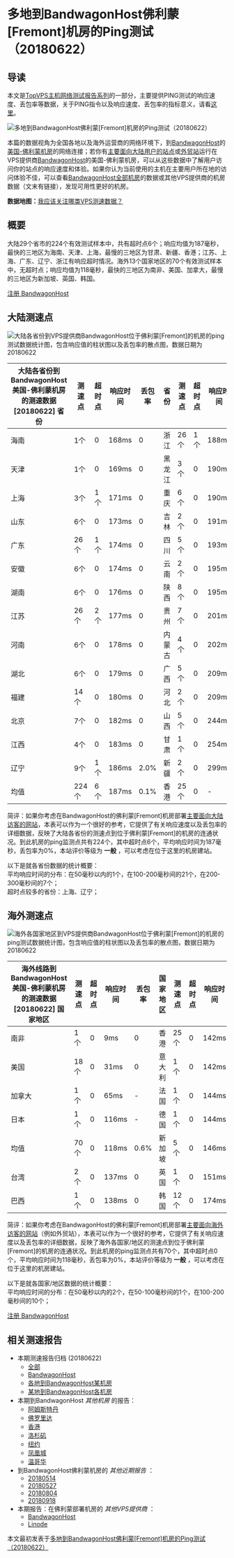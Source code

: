 #  多地到BandwagonHost佛利蒙[Fremont]机房的Ping测试（20180622） 

## 导读

本文是[TopVPS主机网络测试报告系列](https://vps123.top/pingtest)的一部分，主要提供PING测试的响应速度、丢包率等数据，关于PING指令以及响应速度、丢包率的指标意义，请看[这里](https://vps123.top/what-is-ping.html)。

![多地到BandwagonHost佛利蒙\[Fremont\]机房的Ping测试（20180622）](/images/thumbnails/to_bwg_Fremont.png)

本篇的数据视角为全国各地以及海外运营商的网络环境下，到[BandwagonHost](https://vps123.top/go/bwg)的[美国-佛利蒙机房](https://vps123.top/bandwagon-facilities.html#fremont)的网络连接；若你有[主要面向大陆用户的站点](https://vps123.top/website-for-mainland-users.html)或[外贸站](https://vps123.top/website-for-internation-trade.html)运行在VPS提供商[BandwagonHost](https://vps123.top/go/bwg)的美国-佛利蒙机房，可以从这些数据中了解用户访问你的站点的响应速度和体验。如果你认为当前使用的主机在主要用户所在地的访问体验不佳，可以查看[BandwagonHost全部机房](/bandwagon/isp/china/20180622-bandwagon-isp-china.md)的数据或其他VPS提供商的机房数据（文末有链接），发现可用性更好的机房。

**数据地图：**[我应该关注哪类VPS测速数据？](https://vps123.top/find-pingtest-data-you-need.html)

## 概要

大陆29个省市的224个有效测试样本中，共有超时点6个；响应均值为187毫秒，最快的三地区为海南、天津、上海，最慢的三地区为甘肃、新疆、香港；江苏、上海、广东、辽宁、浙江有响应超时情况。海外13个国家地区的70个有效测试样本中，无超时点；响应均值为118毫秒，最快的三地区为南非、美国、加拿大，最慢的三地区为新加坡、英国、韩国。

[注册 BandwagonHost](https://vps123.top/go/bwg/_btn1)

## 大陆测速点

![大陆各省份到VPS提供商BandwagonHost位于佛利蒙\[Fremont\]的机房的ping测试数据统计图，包含响应值的柱状图以及丢包率的散点图，数据日期为20180622](/images/pingtests/bwg_20180622/plot_idc_bwg_usa-fremont_20180622_mainland.png)

大陆各省份到BandwagonHost美国-佛利蒙机房的测速数据 [20180622] 省份 | 测速点 | 超时点 | 响应时间 | 丢包率 | 省份 | 测速点 | 超时点 | 响应时间 | 丢包率  
---|---|---|---|---|---|---|---|---|---  
海南 | 1个 | 0 | 168ms | 0 | 浙江 | 26个 | 1个 | 188ms | 0  
天津 | 1个 | 0 | 169ms | 0 | 黑龙江 | 3个 | 0 | 190ms | 0  
上海 | 3个 | 1个 | 171ms | 0 | 重庆 | 6个 | 0 | 190ms | 0  
山东 | 6个 | 0 | 173ms | 0 | 吉林 | 2个 | 0 | 191ms | 0  
广东 | 26个 | 1个 | 174ms | 0 | 四川 | 5个 | 0 | 193ms | 0  
安徽 | 6个 | 0 | 174ms | 0 | 云南 | 2个 | 0 | 195ms | 0  
湖南 | 6个 | 0 | 176ms | 0 | 陕西 | 8个 | 0 | 195ms | 0  
江苏 | 26个 | 2个 | 177ms | 0 | 贵州 | 7个 | 0 | 201ms | 0  
河南 | 6个 | 0 | 178ms | 0 | 内蒙古 | 4个 | 0 | 202ms | 0  
湖北 | 6个 | 0 | 179ms | 0 | 广西 | 5个 | 0 | 209ms | 0  
福建 | 14个 | 0 | 180ms | 0 | 河北 | 2个 | 0 | 209ms | 0  
北京 | 7个 | 0 | 182ms | 0 | 山西 | 5个 | 0 | 244ms | 0  
江西 | 4个 | 0 | 183ms | 0 | 甘肃 | 1个 | 0 | 254ms | 0  
辽宁 | 9个 | 1个 | 186ms | 2.0% | 新疆 | 2个 | 0 | 299ms | 0  
均值 | 224个 | 6个 | 187ms | 0.1% | 香港 | 25个 | 0 | - | -  
  
简评：如果你考虑在BandwagonHost的佛利蒙[Fremont]机房部署[主要面向大陆访客的网站](website-for-mainland-users.html)，本表可以作为一个很好的参考，它提供了有关响应速度以及丢包率的详细数据，反映了大陆各省份的测速点到位于佛利蒙[Fremont]的机房的连通状况。到此机房的ping监测点共有224个，其中超时点6个，平均响应时间为187毫秒，丢包率为0%，本站评价等级为 **一般** ，可以考虑在位于这里的机房建站。

以下是就各省份数据的统计概要：  
平均响应时间的分布：在50毫秒以内的1个，在100-200毫秒间的21个，在200-300毫秒间的7个；  
超时点较多的省份：上海、辽宁；

## 海外测速点

![海外各国家地区到VPS提供商BandwagonHost位于佛利蒙\[Fremont\]的机房的ping测试数据统计图，包含响应值的柱状图以及丢包率的散点图，数据日期为20180622](/images/pingtests/bwg_20180622/plot_idc_bwg_usa-fremont_20180622_overseas.png)

海外线路到BandwagonHost美国-佛利蒙机房的测速数据 [20180622] 国家地区 | 测速点 | 超时点 | 响应时间 | 丢包率 | 国家地区 | 测速点 | 超时点 | 响应时间 | 丢包率  
---|---|---|---|---|---|---|---|---|---  
南非 | 1个 | 0 | 9ms | 0 | 香港 | 25个 | 0 | 142ms | 0  
美国 | 18个 | 0 | 31ms | 0 | 意大利 | 1个 | 0 | 142ms | -  
加拿大 | 1个 | 0 | 65ms | - | 法国 | 1个 | 0 | 144ms | 0  
日本 | 1个 | 0 | 116ms | - | 德国 | 1个 | 0 | 144ms | -  
均值 | 70个 | 0 | 118ms | 0.6% | 新加坡 | 5个 | 0 | 146ms | 5.0%  
台湾 | 2个 | 0 | 137ms | 0 | 英国 | 1个 | 0 | 151ms | 0  
巴西 | 1个 | 0 | 138ms | 0 | 韩国 | 12个 | 0 | 174ms | 0  
  
简评：如果你考虑在BandwagonHost的佛利蒙[Fremont]机房部署[主要面向海外访客的网站](https://vps123.top/website-for-internation-trade.html)（例如外贸站），本表可以作为一个很好的参考，它提供了有关响应速度以及丢包率的详细数据，反映了海外各国家/地区的测速点到位于佛利蒙[Fremont]的机房的连通状况。到此机房的ping监测点共有70个，其中超时点0个，平均响应时间为118毫秒，丢包率为0%，本站评价等级为 **一般** ，可以考虑在位于这里的机房建站。

以下是就各国家/地区数据的统计概要：  
平均响应时间的分布：在50毫秒以内的2个，在50-100毫秒间的1个，在100-200毫秒间的10个；

[注册 BandwagonHost](https://vps123.top/go/bwg/_btn2)

## 相关测速报告

  * 本期测速报告归档 (20180622) 
    * [全部](https://vps123.top/pingtests/20180622 "本期各VPS提供商全部测速报告")
    * [BandwagonHost](https://vps123.top/pingtests/idc-bandwagon/20180622 "本期BandwagonHost的全部测速报告")
    * [各地到BandwagonHost某机房](https://vps123.top/pingtests/idc-bandwagon/isp-global/20180622 "以BandwagonHost某机房为关注对象的视角，横向比较大陆各省份、海外各国家地区")
    * [某地到BandwagonHost各机房](https://vps123.top/pingtests/idc-bandwagon/facility-all/20180622 "以大陆某省份为关注对象的视角，横向比较BandwagonHost各机房")
  * 本期到BandwagonHost _其他机房_ 的报告： 
    * [阿姆斯特丹](/bandwagon/idc/amsterdam/20180622-bandwagon-idc-amsterdam.md "多地到BandwagonHost阿姆斯特丹机房的Ping测试 20180622")
    * [佛罗里达](/bandwagon/idc/florida/20180622-bandwagon-idc-florida.md "多地到BandwagonHost佛罗里达机房的Ping测试 20180622")
    * [香港](/bandwagon/idc/hongkong/20180622-bandwagon-idc-hongkong.md "多地到BandwagonHost香港机房的Ping测试 20180622")
    * [洛杉矶](/bandwagon/idc/losangeles/20180622-bandwagon-idc-losangeles.md "多地到BandwagonHost洛杉矶机房的Ping测试 20180622")
    * [纽约](/bandwagon/idc/newyork/20180622-bandwagon-idc-newyork.md "多地到BandwagonHost纽约机房的Ping测试 20180622")
    * [凤凰城](/bandwagon/idc/phoenix/20180622-bandwagon-idc-phoenix.md "多地到BandwagonHost凤凰城机房的Ping测试 20180622")
    * [温哥华](/bandwagon/idc/vancouver/20180622-bandwagon-idc-vancouver.md "多地到BandwagonHost温哥华机房的Ping测试 20180622")
  * 到BandwagonHost佛利蒙机房的 _其他近期报告_ ： 
    * [20180514](/bandwagon/idc/fremont/20180514-bandwagon-idc-fremont.md "多地到BandwagonHost佛利蒙机房的Ping测试 20180514")
    * [20180527](/bandwagon/idc/fremont/20180527-bandwagon-idc-fremont.md "多地到BandwagonHost佛利蒙机房的Ping测试 20180527")
    * [20180804](/bandwagon/idc/fremont/20180804-bandwagon-idc-fremont.md "多地到BandwagonHost佛利蒙机房的Ping测试 20180804")
    * [20180918](/bandwagon/idc/fremont/20180918-bandwagon-idc-fremont.md "多地到BandwagonHost佛利蒙机房的Ping测试 20180918")
  * 本期报告：在佛利蒙部署机房的 _其他VPS提供商_ ： 
    * [BandwagonHost](/bandwagon/idc/fremont/20180622-bwg-idc-fremont.md "多地到BandwagonHost佛利蒙机房的Ping测试 20180622")
    * [Linode](/linode/idc/fremont/20180622-linode-idc-fremont.md "多地到Linode佛利蒙机房的Ping测试 20180622")



本文最初发表于[多地到BandwagonHost佛利蒙[Fremont]机房的Ping测试（20180622）](https://vps123.top/pingtest/20180622-bandwagon-idc-fremont.html)
